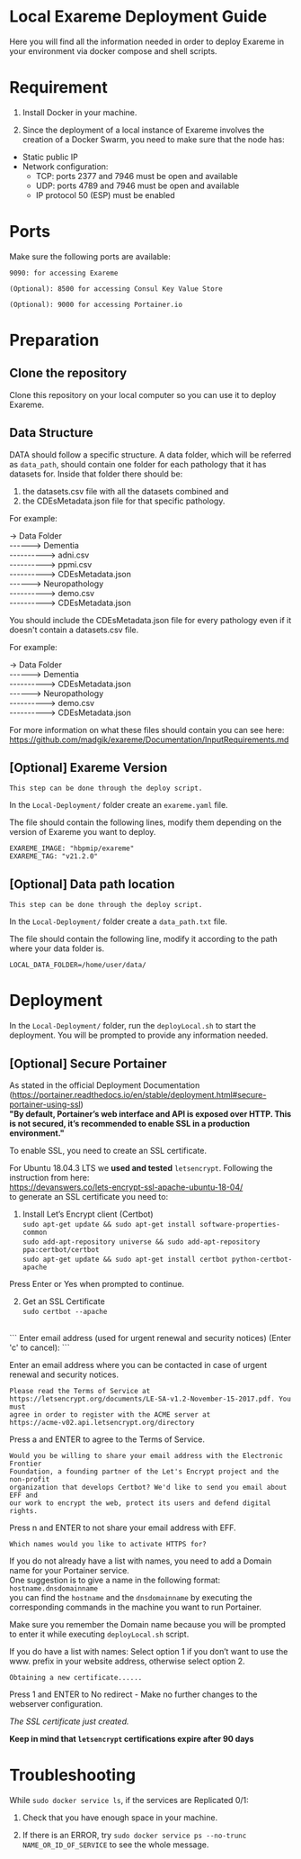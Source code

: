 # Local Exareme Deployment Guide

Here you will find all the information needed in order to deploy Exareme in your environment via docker compose and shell scripts.

# Requirement

1) Install Docker in your machine.

2) Since the deployment of a local instance of Exareme involves the creation of a Docker Swarm, you need to make sure that the node has:

- Static public IP
- Network configuration:
  * TCP: ports 2377 and 7946 must be open and available
  * UDP: ports 4789 and 7946 must be open and available
  * IP protocol 50 (ESP) must be enabled

# Ports

Make sure the following ports are available:

```9090: for accessing Exareme```

```(Optional): 8500 for accessing Consul Key Value Store``` 

```(Optional): 9000 for accessing Portainer.io```

# Preparation

## Clone the repository 

Clone this repository on your local computer so you can use it to deploy Exareme.

## Data Structure
DATA should follow a specific structure. A data folder, which will be referred as  ```data_path```, should contain one
folder for each pathology that it has datasets for. Inside that folder there should be:

1) the datasets.csv file with all the datasets combined and
2) the CDEsMetadata.json file for that specific pathology.

For example:

-> Data Folder <br />
------> Dementia <br />
----------> adni.csv <br />
----------> ppmi.csv <br />
----------> CDEsMetadata.json <br />
------> Neuropathology <br />
----------> demo.csv <br />
----------> CDEsMetadata.json <br />

You should include the CDEsMetadata.json file for every pathology even if it doesn't contain a datasets.csv file.

For example:

-> Data Folder <br />
------> Dementia <br />
----------> CDEsMetadata.json <br />
------> Neuropathology <br />
----------> demo.csv <br />
----------> CDEsMetadata.json <br />

For more information on what these files should contain you can see here:
https://github.com/madgik/exareme/Documentation/InputRequirements.md


## [Optional] Exareme Version 
```This step can be done through the deploy script.```

In the ```Local-Deployment/``` folder create an ```exareme.yaml``` file.

The file should contain the following lines, modify them depending on the version of Exareme you want to deploy.

```
EXAREME_IMAGE: "hbpmip/exareme"
EXAREME_TAG: "v21.2.0"
```

## [Optional] Data path location
```This step can be done through the deploy script.```

In the ```Local-Deployment/``` folder create a ```data_path.txt``` file.

The file should contain the following line, modify it according to the path where your data folder is.

```
LOCAL_DATA_FOLDER=/home/user/data/
```

# Deployment

In the ```Local-Deployment/``` folder, run the ```deployLocal.sh``` to start the deployment.
You will be prompted to provide any information needed.

## [Optional] Secure Portainer

As stated in the official Deployment Documentation<br />
(https://portainer.readthedocs.io/en/stable/deployment.html#secure-portainer-using-ssl) <br />
**"By default, Portainer’s web interface and API is exposed over HTTP. This is not secured, it’s recommended to enable SSL in a production environment."** <br />

To enable SSL, you need to create an SSL certificate. <br />

For Ubuntu 18.04.3 LTS we **used and tested** ```letsencrypt```. Following the instruction from here: <br />
https://devanswers.co/lets-encrypt-ssl-apache-ubuntu-18-04/ <br />
to generate an SSL certificate you need to:

1. Install Let’s Encrypt client (Certbot) <br />
```sudo apt-get update && sudo apt-get install software-properties-common``` <br />
```sudo add-apt-repository universe && sudo add-apt-repository ppa:certbot/certbot``` <br />
```sudo apt-get update && sudo apt-get install certbot python-certbot-apache``` <br />

Press Enter or Yes when prompted to continue.

2. Get an SSL Certificate <br />
```sudo certbot --apache```
<br />
```
Enter email address (used for urgent renewal and security notices) (Enter 'c' to cancel):
``` 

Enter an email address where you can be contacted in case of urgent renewal and security notices. <br />

```
Please read the Terms of Service at
https://letsencrypt.org/documents/LE-SA-v1.2-November-15-2017.pdf. You must
agree in order to register with the ACME server at
https://acme-v02.api.letsencrypt.org/directory 
```

Press a and ENTER to agree to the Terms of Service.<br />

```
Would you be willing to share your email address with the Electronic Frontier
Foundation, a founding partner of the Let's Encrypt project and the non-profit
organization that develops Certbot? We'd like to send you email about EFF and
our work to encrypt the web, protect its users and defend digital rights.
```

Press n and ENTER to not share your email address with EFF. <br />

```
Which names would you like to activate HTTPS for?
```

If you do not already have a list with names, you need to add a Domain name for your Portainer service.<br />
One suggestion is to give a name in the following format: <br />
```hostname.dnsdomainname```<br />
you can find the ```hostname``` and the ```dnsdomainname``` by executing the corresponding commands in the machine you want to run Portainer.

Make sure you remember the Domain name because you will be prompted to enter it while executing ```deployLocal.sh``` script.

If you do have a list with names:
Select option 1 if you don’t want to use the www. prefix in your website address, otherwise select option 2.
<br />

```
Obtaining a new certificate......
```

Press 1 and ENTER to No redirect - Make no further changes to the webserver configuration. <br />

*The SSL certificate just created.* <br />

**Keep in mind that ```letsencrypt``` certifications expire after 90 days** <br />

# Troubleshooting

While ```sudo docker service ls```, if the services are Replicated 0/1:

1) Check that you have enough space in your machine.

2) If there is an ERROR, try ```sudo docker service ps --no-trunc NAME_OR_ID_OF_SERVICE``` to see the whole message.
